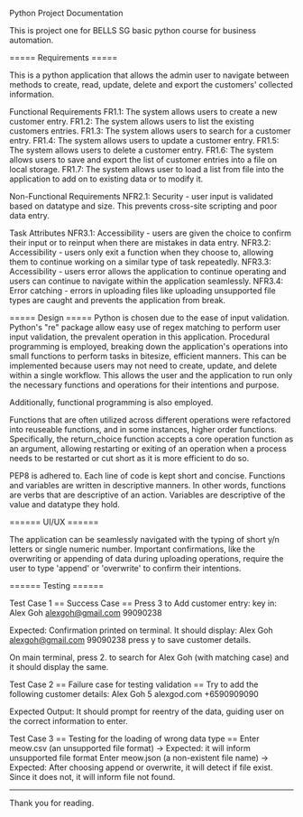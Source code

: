 Python Project Documentation

This is project one for BELLS SG basic python course for business automation.

===== Requirements =====

This is a python application that allows the admin user to navigate between methods to create, read, update, delete and export the customers' collected information.

Functional Requirements
FR1.1: The system allows users to create a new customer entry.
FR1.2: The system allows users to list the existing customers entries.
FR1.3: The system allows users to search for a customer entry.
FR1.4: The system allows users to update a customer entry.
FR1.5: The system allows users to delete a customer entry.
FR1.6: The system allows users to save and export the list of customer entries into a file on local storage.
FR1.7: The system allows user to load a list from file into the application to add on to existing data or to modify it.

Non-Functional Requirements
NFR2.1: Security - user input is validated based on datatype and size. This prevents cross-site scripting and poor data entry.

Task Attributes
NFR3.1: Accessibility - users are given the choice to confirm their input or to reinput when there are mistakes in data entry.
NFR3.2: Accessibility - users only exit a function when they choose to, allowing them to continue working on a similar type of task repeatedly.
NFR3.3: Accessibility - users error allows the application to continue operating and users can continue to navigate within the application seamlessly.
NFR3.4: Error catching - errors in uploading files like uploading unsupported file types are caught and prevents the application from break.

===== Design =====
Python is chosen due to the ease of input validation. Python's "re" package allow easy use of regex matching to perform user input validation, the prevalent operation in this application.
Procedural programming is employed, breaking down the application's operations into small functions to perform tasks in bitesize, efficient manners. This can be implemented because users may not need to create, update, and delete within a single workflow.
This allows the user and the application to run only the necessary functions and operations for their intentions and purpose.

Additionally, functional programming is also employed.

Functions that are often utilized across different operations were refactored into reuseable functions, and in some instances, higher order functions.
Specifically, the return_choice function accepts a core operation function as an argument, allowing restarting or exiting of an operation when a process needs to be restarted or cut short as it is more efficient to do so.

PEP8 is adhered to. Each line of code is kept short and concise. Functions and variables are written in descriptive manners.
In other words, functions are verbs that are descriptive of an action. Variables are descriptive of the value and datatype they hold.

====== UI/UX ======

The application can be seamlessly navigated with the typing of short y/n letters or single numeric number.
Important confirmations, like the overwriting or appending of data during uploading operations, require the user to type 'append' or 'overwrite' to confirm their intentions.

====== Testing ======

Test Case 1
== Success Case ==
Press 3 to Add customer entry:
key in:
Alex Goh
alexgoh@gmail.com
99090238

Expected:
Confirmation printed on terminal. It should display:
Alex Goh
alexgoh@gmail.com
99090238
press y to save customer details.

On main terminal, press 2. to search for Alex Goh (with matching case) and it should display the same.

Test Case 2
== Failure case for testing validation ==
Try to add the following customer details:
Alex Goh 5
alexgod.com
+6590909090

Expected Output: It should prompt for reentry of the data, guiding user on the correct information to enter.

Test Case 3
== Testing for the loading of wrong data type ==
Enter meow.csv (an unsupported file format) -> Expected: it will inform unsupported file format
Enter meow.json (a non-existent file name) -> Expected: After choosing append or overwrite, it will detect if file exist. Since it does not, it will inform file not found.

---

Thank you for reading.
